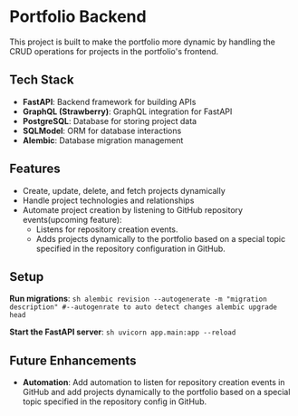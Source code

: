 # Portfolio Backend

This project is built to make the portfolio more dynamic by handling the CRUD operations for projects in the portfolio's frontend.

## Tech Stack

- **FastAPI**: Backend framework for building APIs
- **GraphQL (Strawberry)**: GraphQL integration for FastAPI
- **PostgreSQL**: Database for storing project data
- **SQLModel**: ORM for database interactions
- **Alembic**: Database migration management

## Features

- Create, update, delete, and fetch projects dynamically
- Handle project technologies and relationships
- Automate project creation by listening to GitHub repository events(upcoming feature):
    - Listens for repository creation events.
    - Adds projects dynamically to the portfolio based on a special topic specified in the repository configuration in GitHub.
## Setup

**Run migrations**:
    ```sh
    alembic revision --autogenerate -m "migration description" #--autogenrate to auto detect changes
    alembic upgrade head
    ```

**Start the FastAPI server**:
    ```sh
    uvicorn app.main:app --reload
    ```

## Future Enhancements

- **Automation**: Add automation to listen for repository creation events in GitHub and add projects dynamically to the portfolio based on a special topic specified in the repository config in GitHub.

